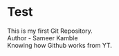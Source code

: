 # Test
This is my first Git Repository.
<br>
Author - Sameer Kamble
<br>
Knowing how Github works from YT. 
